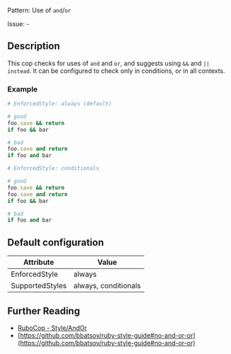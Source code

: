 Pattern: Use of `and`/`or`

Issue: -

## Description

This cop checks for uses of `and` and `or`, and suggests using `&&` and `|| instead`. It can be configured to check only in conditions, or in
all contexts.

### Example

```ruby
# EnforcedStyle: always (default)

# good
foo.save && return
if foo && bar

# bad
foo.save and return
if foo and bar
```
```ruby
# EnforcedStyle: conditionals

# good
foo.save && return
foo.save and return
if foo && bar

# bad
if foo and bar
```

## Default configuration

Attribute | Value
--- | ---
EnforcedStyle | always
SupportedStyles | always, conditionals

## Further Reading

* [RuboCop - Style/AndOr](https://rubocop.readthedocs.io/en/latest/cops_style/#styleandor)
* [https://github.com/bbatsov/ruby-style-guide#no-and-or-or](https://github.com/bbatsov/ruby-style-guide#no-and-or-or)
